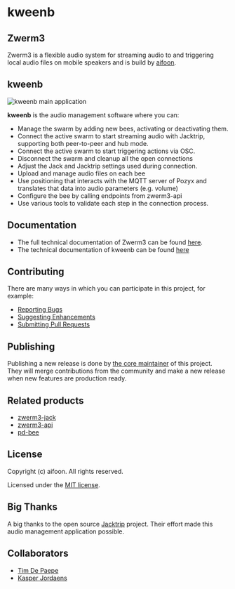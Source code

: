 # kweenb

## Zwerm3

Zwerm3 is a flexible audio system for streaming audio to and triggering local audio files on mobile speakers and is build by [aifoon](https://aifoon.org/).

## kweenb

![kweenb main application](https://zwerm3-docs.onrender.com/img/hero-image.png)

**kweenb** is the audio management software where you can:

- Manage the swarm by adding new bees, activating or deactivating them.
- Connect the active swarm to start streaming audio with Jacktrip, supporting both peer-to-peer and hub mode.
- Connect the active swarm to start triggering actions via OSC.
- Disconnect the swarm and cleanup all the open connections
- Adjust the Jack and Jacktrip settings used during connection.
- Upload and manage audio files on each bee
- Use positioning that interacts with the MQTT server of Pozyx and translates that data into audio parameters (e.g. volume)
- Configure the bee by calling endpoints from zwerm3-api
- Use various tools to validate each step in the connection process.

## Documentation

- The full technical documentation of Zwerm3 can be found [here](https://zwerm3-docs.onrender.com).
- The technical documentation of kweenb can be found [here](https://zwerm3-docs.onrender.com/docs/for-developers/kweenb/introduction)

## Contributing

There are many ways in which you can participate in this project, for example:

- [Reporting Bugs](CONTRIBUTING.md#1-reporting-bugs)
- [Suggesting Enhancements](CONTRIBUTING.md#2-suggesting-enhancements)
- [Submitting Pull Requests](CONTRIBUTING.md#3-submitting-pull-requests)

## Publishing

Publishing a new release is done by [the core maintainer](https://github.com/timdpaep) of this project. They will merge contributions from the community and make a new release when new features are production ready.

## Related products

- [zwerm3-jack](https://github.com/aifoon/zwerm3-jack)
- [zwerm3-api](https://github.com/aifoon/zwerm3-api)
- [pd-bee](https://github.com/aifoon/pd-bee)

## License

Copyright (c) aifoon. All rights reserved.

Licensed under the [MIT license](LICENSE).

## Big Thanks

A big thanks to the open source [Jacktrip](https://github.com/jacktrip/jacktrip) project. Their effort made this audio management application possible.

## Collaborators

- [Tim De Paepe](https://github.com/timdpaep)
- [Kasper Jordaens](https://github.com/kaosbeat)
